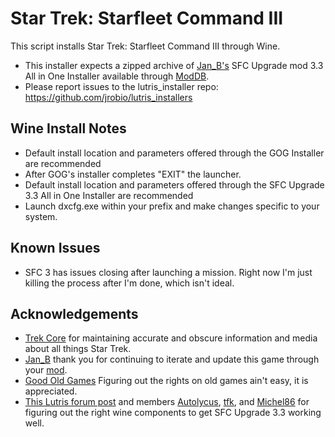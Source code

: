 # Star Trek: Starfleet Command III

This script installs Star Trek: Starfleet Command III through Wine.

- This installer expects a zipped archive of [Jan_B's](https://www.moddb.com/members/jan-b) SFC Upgrade mod 3.3 All in One Installer available through [ModDB](https://www.moddb.com/mods/sfc-upgrade-mod-33-all-in-one/downloads/sfc-upgrade-mod-3-3-all-in-one).
- Please report issues to the lutris_installer repo: https://github.com/jrobio/lutris_installers

## Wine Install Notes

- Default install location and parameters offered through the GOG Installer are recommended
- After GOG's installer completes "EXIT" the launcher.
- Default install location and parameters offered through the SFC Upgrade 3.3 All in One Installer are recommended
- Launch dxcfg.exe within your prefix and make changes specific to your system.

## Known Issues

- SFC 3 has issues closing after launching a mission. Right now I'm just killing the process after I'm done, which isn't ideal.

## Acknowledgements

- [Trek Core](https://www.trekcore.com/) for maintaining accurate and obscure information and media about all things Star Trek.
- [Jan_B](https://www.moddb.com/members/jan-b) thank you for continuing to iterate and update this game through your [mod](https://www.moddb.com/mods/sfc-upgrade-mod-33-all-in-one/downloads/sfc-upgrade-mod-3-3-all-in-one).
- [Good Old Games](https://www.gog.com/en/game/star_trek_starfleet_command_iii) Figuring out the rights on old games ain't easy, it is appreciated.
- [This Lutris forum post](https://forums.lutris.net/t/star-trek-starfleet-command-iii/8878) and members [Autolycus](https://forums.lutris.net/u/Autolycus), [tfk](https://forums.lutris.net/u/tfk), and [Michel86](https://forums.lutris.net/u/Michel86) for figuring out the right wine components to get SFC Upgrade 3.3 working well.